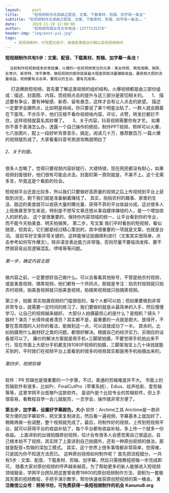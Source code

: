 ```yaml
---
layout:     post
title:      "短视频制作五部曲之配音、文案、下载素材、剪辑、加字母一条龙"
subtitle: "短视频制作五部曲之配音、文案、下载素材、剪辑、加字母一条龙。。"
date:       2019-11-10 12:00:00
author:     "短视频剪辑业务合作电话：13777235376"
header-img: "img/post-yu1.jpg"
tags:
    - 短视频制作、代写图文段子、承接各类商业约稿以及短视频制作
---
```


**短视频制作共有5步：文案、配音、下载素材、剪辑、加字幕一条龙！**

      当前制作短视频成本非常低廉，火爆的一些短视频常见的元素：美女帅哥、萌宠成精、搞笑、反常识、新奇特、快节奏等。做短视频的使命就是最大程度获取流量赚取收益，要获取大把的流量收益，视频要有点击率，要观众的互动，要有完成率。

　   打造爆款短视频，首先要了解这类视频的组织结构。火爆视频都是由三部份组成：描述、封面图、内容。而视频点击的提升与这三部分是密切相关的。
　1、 描述要有争议，要有神秘感、新奇、留有悬念，这样才会有让人点击的欲望。
描述一定要学会蹭热点，比如明星绯闻，你只要说了某个明星出轨了，一群人就会跟着在下面骂，不亦乐乎，他们压根不看你视频啥内容，评论，点赞，转发拦都拦不住，这样视频就莫名其妙爆了。
　3、关于内容，抖音视频需要你有才艺。
如果你不善于表演怎么办，透露一个自己操作的绝招，制作PPT视频，照样可以火爆，七八张图片，配上一段好听背景音乐，搞定。阅读几十万，推荐数百万.一篇火爆的视频就形成了。大家看看抖音号旅游攻略就明白了

###### 2、关于封面。

很多人忽略了，觉得只要视频内容好就行，大错特错，现在网民都没有耐心，如果视频封面很好，他们很有可能会点击。封面的第一原则就是，不美不上。这个无需多言，毕竟这是个看脸的社会。

短视频平台还是比较多，所以我们只要做好高质量的视频之后上传视频到平台上获取到浏览，剩下我们就是准备躺着赚钱了。
其实，拍拍农村的趣事、家里的生活、路边的美食就可以收获大量的曝光量、获得不菲的平台收益分成，这对很多人上班族甚至学生来说，特别是不想写文章还想从事自媒体赚钱的人，是一个增加收入的好机会。
这个是很重要的，保持你内容领域的统一，让平台看到你的专业，而不能今天拍美食、明天拍搞笑。
第二步，写文案
我们平时看到的短视频，看似随意，但其实，它们都是经过精心策划的，其中很重要的一项就是文案，也就是台词。
提前写好文案非常关键的，这样能保证拍摄顺利进行（文案其实很简单，点击参考如何写作爆文）。除非语言表达能力非常强，否则尽量不要临场发挥，要不然很容易出现逻辑混乱、啰嗦等等问题。

###### 第一步，确定内容主题

做内容之前，一定要想好自己做什么。可以去看看其他账号，不管是拍农村视频，或是美食视频、搞笑视频，他们都有一个共同点，那就是专注：拍农村视频就只拍农村视频，拍美食视频就只拍美食视频，拍搞笑视频就只拍搞笑视频。

第三步，拍摄
其实拍摄视频的门槛很低的，每个人都可以拍；但如果要做到非常非常专业，就需要一定时间的练习了。我们要做的就是从最简单的入手，然后慢慢学习，让自己的视频越来越好。
大部分人拍摄最担心的是什么？是相机？镜头？器材？演员？长得帅或者漂亮？其实都不是，最重要的一点就是胆大、放得开，不要在意周围的人对你的看法，能做到这一点，可以说就成功了一半。
其余的，比如拍摄用什么器材好之类的问题，都很好解决。根据自己的经济实力，买相应的设备就可以了。
廉价的解决方案就是用手机+三脚架拍摄，不要觉得手机拍出来不行，现在市面上大部分手机都支持1080P视频的拍摄，三脚架淘宝上几十块钱就能买到的，平时我们在视频平台上面看到的很多的视频其实都是用手机拍摄出来的。

###### 第四步，视频剪辑

软件：PR
剪辑也是很重要的一个步骤，不过，普通的剪辑难度并不大。
市面上的剪辑软件有很多，比如Pr、FinalCutPro（苹果系统）、Edius、绘声绘影、爱剪辑等等，这里学网平台首推Pr这款软件。
虽说Pr是个比较专业的剪辑软件，但上手很容易，看教程自学一会儿就能剪，一旦学会，操作就非常方便了。

**第五步，加字幕，设置好字幕颜色，大小**
软件：Arctime工具
Arictime是一款非常方便的加字幕软件，把文案复制进去，然后看一遍视频，字幕基本上就加好了，稍微再做一些调整，整个视频就完成了。最后，将制作好的视频，上传到短视频平台，就可以获得平台的收益补贴了，每个平台都有收益补贴，多上传一个就多一份收益。
上面讲到的出镜拍摄原创视频，估计会有很多人会感觉离自己很遥远，自己根本拍不了视频，其实除了上面讲到自己拍摄外，还有一种原创视频的做法，那就是配音+剪辑的深加工模式。
其实，这个世界上很多事情都非常简单，觉得难，只是因为你不知道方法而已。
这种原创视频如何制作呢？
首先把流程细分，一共有5步：文案、配音、下载素材、剪辑、加字幕，然后只需按教程把每一步完成即可。
随着大家对原创视频的呼声越来越高，为了帮助更多的新人能够进入短视频领域掘金，学网平台团队把这套曾收费19800的原创视频制作方法，录制为一套极其完善的视频教程，手把手演示教学，帮你快速收获原创短视频的第一桶金。 
**关注微信公众号：努努书坊，可免费获得一条短视频制作的机会**
**Kanunu8.org**
